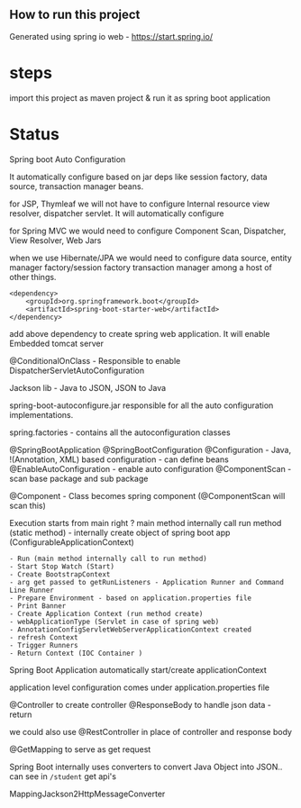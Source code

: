 ## How to run this project

Generated using spring io web - https://start.spring.io/


# steps

import this project as maven project & run it as spring boot application


# Status


Spring boot Auto Configuration

It automatically configure based on jar deps like session factory, data source, transaction manager beans.

for JSP, Thymleaf we will not have to configure Internal resource view resolver, dispatcher servlet. It will automatically configure

for Spring MVC we would need to configure
Component Scan, Dispatcher, View Resolver, Web Jars

when we use Hibernate/JPA we would need to configure
data source, entity manager factory/session factory
transaction manager among a host of other things.


```
<dependency>
	<groupId>org.springframework.boot</groupId>
	<artifactId>spring-boot-starter-web</artifactId>
</dependency>
```

add above dependency to create spring web application. It will enable Embedded tomcat server

@ConditionalOnClass - Responsible to enable DispatcherServletAutoConfiguration


Jackson lib - Java to JSON, JSON to Java

spring-boot-autoconfigure.jar responsible for all the auto configuration implementations.

spring.factories - contains all the autoconfiguration classes

@SpringBootApplication
	@SpringBootConfiguration
		@Configuration - Java, !(Annotation, XML) based configuration - can define beans
	@EnableAutoConfiguration - enable auto configuration
	@ComponentScan - scan base package and sub package
	
	
@Component - Class becomes spring component (@ComponentScan will scan this)


Execution starts from main right ?
main method internally call run method (static method) - internally create object of spring boot app (ConfigurableApplicationContext)

	- Run (main method internally call to run method)
	- Start Stop Watch (Start)
	- Create BootstrapContext
	- arg get passed to getRunListeners - Application Runner and Command Line Runner
	- Prepare Environment - based on application.properties file
	- Print Banner
	- Create Application Context (run method create)
	- webApplicationType (Servlet in case of spring web)
	- AnnotationConfigServletWebServerApplicationContext created
	- refresh Context
	- Trigger Runners
	- Return Context (IOC Container )
	
Spring Boot Application automatically start/create applicationContext

application level configuration comes under application.properties file

@Controller
	to create controller
@ResponseBody
	to handle json data - return

we could also use @RestController in place of controller and response body

@GetMapping
	to serve as get request
	
Spring Boot internally uses converters to convert Java Object into JSON.. can see in `/student` get api's

MappingJackson2HttpMessageConverter










